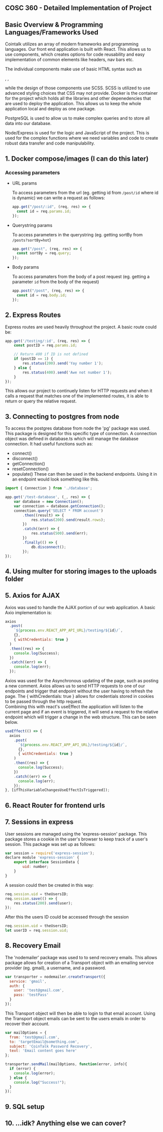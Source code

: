 ## COSC 360 - Detailed Implementation of Project


## Basic Overview & Programming Languages/Frameworks Used

Cointalk utilizes an array of modern frameworks and programming languages. Our front end application is built with React. 
This allows us to use components, which creates options for code reusability and easy implementation of common elements like headers, nav bars etc. 

The individual components make use of basic HTML syntax such as <div>, <a>, <p> while the design of those components use SCSS. SCSS is utilized to use advanced styling choices that CSS may not provide.
Docker is the container for the project which holds all the libraries and other depenedencies that are used to deploy the application. This allows us to keep the whole application local and deploy as one package.
 
 PostgreSQL is used to allow us to make complex queries and to store all data into our database.
 
 Node/Express is used for the logic and JavaScript of the project. This is used for the complex functions where we need variables and code to create robust data transfer and code manipulability.

## 1. Docker compose/images (I can do this later)

### Accessing parameters

- URL params

  To access parameters from the url (eg. getting id from `/post/id` where id is dynamic) we can write a request as follows:

  ```javascript
  app.get("/post/:id", (req, res) => {
    const id = req.params.id;
  });
  ```

- Querystring params

  To access parameters in the querystring (eg. getting sortBy from `/posts?sortBy=hot`)

  ```javascript
  app.get("/post", (req, res) => {
    const sortBy = req.query;
  });
  ```

- Body params

  To access paramaters from the body of a post request (eg. getting a parameter `id` from the body of the request)

  ```javascript
  app.post("/post", (req, res) => {
    const id = req.body.id;
  });
  ```

## 2. Express Routes
Express routes are used heavily throughout the project. A basic route could be:
```javascript
app.get('/testing/:id', (req, res) => {
    const postID = req.params.id;

    // Return 400 if ID is not defined
    if (postID == 1) { 
        res.status(200).send('Yay number 1');
    } else {
        res.status(400).send('Awe not number 1');
    }
});
```
This allows our project to continuely listen for HTTP requests and when it calls a request that matches one of the implemented routes, it is able to return or query the relative request. 

## 3. Connecting to postgres from node

To access the postgres database from node the 'pg' package was used. This package is designed for this specific type of connection.
A connection object was defined in database.ts which will manage the database connection. It had useful functions such as:
- connect()
- disconnect()
- getConnection()
- resetConnection()
- populate()
These can then be used in the backend endpoints. Using it in an endpoint would look something like this.
```javascript
import { Connection } from './database';

app.get('/test-database', (_, res) => {
    var database = new Connection();
    var connection = database.getConnection();
    connection.query('SELECT * FROM account')
        .then((result) => {
            res.status(200).send(result.rows);
        })
        .catch((err) => {
            res.status(500).send(err);
        })
        .finally(() => {
            db.disconnect();
        });
});
```

## 4. Using multer for storing images to the uploads folder

## 5. Axios for AJAX

Axios was used to handle the AJAX portion of our web application. A basic Axio implementation is:
```javascript
axios
  .post(
    `${process.env.REACT_APP_API_URL}/testing/${id}/`,
    {},
    { withCredentials: true }
  )
  .then((res) => {
    console.log(Success);
  })
  .catch((err) => {
    console.log(err);
  });
```
  Axios was used for the Asynchronous updating of the page, such as posting a new comment. Axios allows us to send HTTP requests to one of our endpoints and trigger that endpoint without the user having to refresh the page. The { withCredentials: true } allows for credentials stored in cookies to be passed through the http request.
<br>
Combining this with react's useEffect the application will listen to the current page and if an event is triggered, it will send a request to the relative endpoint which will trigger a change in the web structure. This can be seen below.
```javascript
useEffect(() => {
  axios
    .post(
      `${process.env.REACT_APP_API_URL}/testing/${id}/`,
      {},
      { withCredentials: true }
    )
    .then((res) => {
      console.log(Success);
    })
    .catch((err) => {
      console.log(err);
    });
}, [ifThisVariableChangesUseEffectIsTriggered]);
```

## 6. React Router for frontend urls

## 7. Sessions in express

User sessions are managed using the 'express-session' package. This package stores a cookie in the user's browser to keep track of a user's session. This package was set up as follows:
```javascript
var session = require('express-session');
declare module 'express-session' {
    export interface SessionData {
        uid: number;
    }
}
```
A session could then be created in this way:
```javascript
req.session.uid = theUsersID;
req.session.save(() => {
    res.status(200).send(user);
});
```
After this the users ID could be accessed through the session
```javascript
req.session.uid = theUsersID;
let userID = req.session.uid;
```

## 8. Recovery Email

The 'nodemailer' package was used to to send recovery emails. This allows package allows for creation of a Transport object with an emailing service provider (eg. gmail), a username, and a password.
```javascript
var transporter = nodemailer.createTransport({
  service: 'gmail',
  auth: {
    user: 'test@gmail.com',
    pass: 'testPass'
  }
});
```
This Transport object will then be able to login to that email account. Using the Transport object emails can be sent to the users emails in order to recover their account.
```javascript
var mailOptions = {
  from: 'test@gmail.com',
  to: 'targetEmail@something.com',
  subject: 'CoinTalk Password Recovery',
  text: 'Email content goes here'
};

transporter.sendMail(mailOptions, function(error, info){
  if (error) {
    console.log(error);
  } else {
    console.log("Success!");
  }
});
```

## 9. SQL setup

## 10. ...idk? Anything else we can cover?

